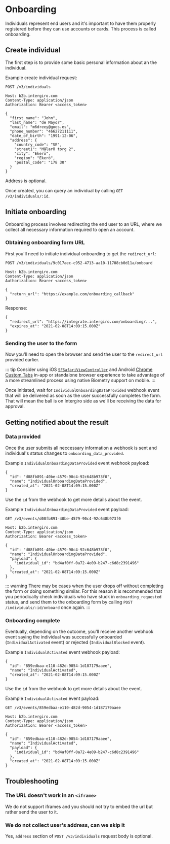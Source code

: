 # Onboarding

Individuals represent end users and it's important to have them properly registered before they can use accounts or cards. This process is called onboarding.

## Create individual

The first step is to provide some basic personal information about an the individual.

Example create individual request:

``` {1}
POST /v3/individuals

Host: b2b.intergiro.com
Content-Type: application/json
Authorization: Bearer <access_token>

{
  "first_name": "John",
  "last_name": "de Mayor",
  "email": "m6dreey@goes.es",
  "phone_number": "46627211111",
  "date_of_birth": "1991-12-06",
  "address": {
  	"country_code": "SE",
  	"street1": "Mälarö torg 2",
  	"city": "Ekerö",
  	"region": "Ekerö",
  	"postal_code": "178 30"
  }
}
```

Address is optional.

Once created, you can query an individual by calling `GET /v3/individuals/:id`.


## Initiate onboarding

Onboarding process involves redirecting the end user to an URL, where we collect all necessary information required to open an account.

### Obtaining onboarding form URL

First you'll need to initiate individual onboarding to get the `redirect_url`:

``` {1,8}
POST /v3/individuals/9c017aec-c952-4713-aa10-11708cb0d11a/onboard

Host: b2b.intergiro.com
Content-Type: application/json
Authorization: Bearer <access_token>

{
  "return_url": "https://example.com/onboarding_callback"
}
```

Response:

``` {2}
{
  "redirect_url": "https://integrate.intergiro.com/onboarding/...",
  "expires_at": "2021-02-08T14:09:15.000Z"
}
```

### Sending the user to the form

Now you'll need to open the browser and send the user to the `redirect_url` provided earlier.

::: tip
Consider using iOS [`SFSafariViewController`](https://developer.apple.com/documentation/safariservices/sfsafariviewcontroller) and Android [Chrome Custom Tabs](https://developer.chrome.com/docs/android/custom-tabs/overview/) in-app or standalone browser experience to take advantage of a more streamlined process using native Biometry support on mobile.
:::

Once initiated, wait for `IndividualOnboardingDataProvided` webhook event that will be delivered as soon as the user successfully completes the form. That will mean the ball is on Intergiro side as we'll be receiving the data for approval.

## Getting notified about the result

### Data provided

Once the user submits all neccessary information a webhook is sent and individual's status changes to `onboarding_data_provided`.

Example `IndividualOnboardingDataProvided` event webhook payload:

```
{
  "id": "d08fb891-40be-4579-90c4-92c648b973f0",
  "name": "IndividualOnboardingDataProvided",
  "created_at": "2021-02-08T14:09:15.000Z"
}
```

Use the `id` from the webhook to get more details about the event.

Example `IndividualOnboardingDataProvided` event payload:

``` {1}
GET /v3/events/d08fb891-40be-4579-90c4-92c648b973f0

Host: b2b.intergiro.com
Content-Type: application/json
Authorization: Bearer <access_token>

{
  "id": "d08fb891-40be-4579-90c4-92c648b973f0",
  "name": "IndividualOnboardingDataProvided",
  "payload": {
  	"individual_id": "bd4af0ff-0a72-4e09-b247-c6d8c2391496"
  },
  "created_at": "2021-02-08T14:09:15.000Z"
}
```

::: warning
There may be cases when the user drops off without completing the form or doing something similar. For this reason it is recommended that you periodically check individuals who have stuck in `onboarding_requested` status, and send them to the onboarding form by calling `POST /individuals/:id/onboard` once again.
:::

### Onboarding complete

Eventually, depending on the outcome, you'll receive another webhook event saying the individual was successfully onboarded (`IndividualActivated` event) or rejected (`IndividualBlocked` event).

Example `IndividualActivated` event webhook payload:

```
{
  "id": "859edbaa-e110-482d-9054-1d187179aaee",
  "name": "IndividualActivated",
  "created_at": "2021-02-08T14:09:15.000Z"
}
```

Use the `id` from the webhook to get more details about the event.

Example `IndividualActivated` event payload:

``` {1}
GET /v3/events/859edbaa-e110-482d-9054-1d187179aaee

Host: b2b.intergiro.com
Content-Type: application/json
Authorization: Bearer <access_token>

{
  "id": "859edbaa-e110-482d-9054-1d187179aaee",
  "name": "IndividualActivated",
  "payload": {
  	"individual_id": "bd4af0ff-0a72-4e09-b247-c6d8c2391496"
  },
  "created_at": "2021-02-08T14:09:15.000Z"
}
```


## Troubleshooting

### The URL doesn't work in an `<iframe>`

We do not support iframes and you should not try to embed the url but rather send the user to it.

### We do not collect user's address, can we skip it

Yes, `address` section of `POST /v3/individuals` request body is optional.
